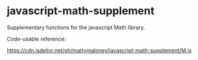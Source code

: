 # javascript-math-supplement
Supplementary functions for the javascript Math library.

Code-usable reference:

https://cdn.jsdelivr.net/gh/mattymaloney/javascript-math-supplement/M.js
